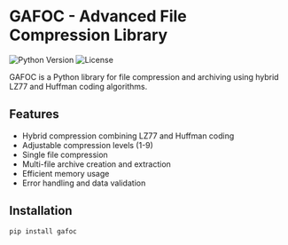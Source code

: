 # GAFOC - Advanced File Compression Library

![Python Version](https://img.shields.io/badge/python-3.7%2B-blue)
![License]()

GAFOC is a Python library for file compression and archiving using hybrid LZ77 and Huffman coding algorithms.

## Features

- Hybrid compression combining LZ77 and Huffman coding
- Adjustable compression levels (1-9)
- Single file compression
- Multi-file archive creation and extraction
- Efficient memory usage
- Error handling and data validation

## Installation

```bash
pip install gafoc